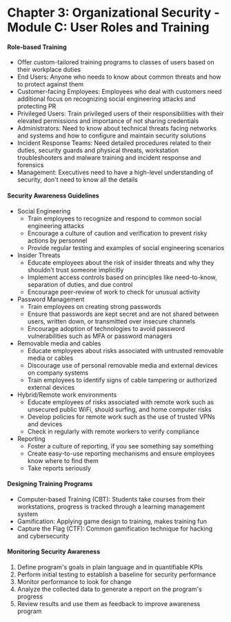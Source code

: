 # Chapter 3: Organizational Security - Module C: User Roles and Training

#### Role-based Training
- Offer custom-tailored training programs to classes of users based on their workplace duties
- End Users: Anyone who needs to know about common threats and how to protect against them
- Customer-facing Employees: Employees who deal with customers need additional focus on recognizing social engineering attacks and protecting PR
- Privileged Users: Train privileged users of their responsibilities with their elevated permissions and importance of not sharing credentials
- Administrators: Need to know about technical threats facing networks and systems and how to configure and maintain security solutions
- Incident Response Teams: Need detailed procedures related to their duties, security guards and physical threats, workstation troubleshooters and malware training and incident response and forensics
- Management: Executives need to have a high-level understanding of security, don't need to know all the details

#### Security Awareness Guidelines
- Social Engineering
    - Train employees to recognize and respond to common social engineering attacks
    - Encourage a culture of caution and verification to prevent risky actions by personnel
    - Provide regular testing and examples of social engineering scenarios
- Insider Threats
    - Educate employees about the risk of insider threats and why they shouldn't trust someone implicitly
    - Implement access controls based on principles like need-to-know, separation of duties, and due control
    - Encourage peer-review of work to check for unusual activity
- Password Management
    - Train employees on creating strong passwords
    - Ensure that passwords are kept secret and are not shared between users, written down, or transmitted over insecure channels
    - Encourage adoption of technologies to avoid password vulnerabilities such as MFA or password managers
- Removable media and cables
    - Educate employees about risks associated with untrusted removable media or cables
    - Discourage use of personal removable media and external devices on company systems
    - Train employees to identify signs of cable tampering or authorized external devices
- Hybrid/Remote work environments
    - Educate employees of risks associated with remote work such as unsecured public WiFi, should surfing, and home computer risks
    - Develop policies for remote work such as the use of trusted VPNs and devices
    - Check in regularly with remote workers to verify compliance
- Reporting
    - Foster a culture of reporting, if you see something say something
    - Create easy-to-use reporting mechanisms and ensure employees know where to find them
    - Take reports seriously

#### Designing Training Programs
- Computer-based Training (CBT): Students take courses from their workstations, progress is tracked through a learning management system
- Gamification: Applying game design to training, makes training fun
- Capture the Flag (CTF): Common gamification technique for hacking and cybersecurity

#### Monitoring Security Awareness
1. Define program's goals in plain language and in quantifiable KPIs
2. Perform initial testing to establish a baseline for security performance
3. Monitor performance to look for change
4. Analyze the collected data to generate a report on the program's progress
5. Review results and use them as feedback to improve awareness program